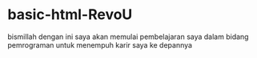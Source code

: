 # basic-html-RevoU
bismillah
dengan ini saya akan memulai pembelajaran saya dalam bidang pemrograman untuk menempuh karir saya ke depannya
